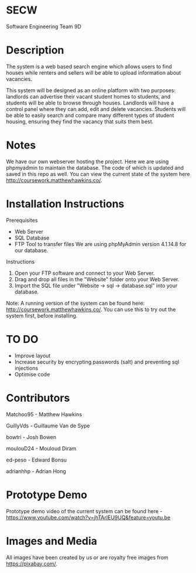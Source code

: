 # SECW
Software Engineering Team 9D

# Description
The system is a web based search engine which allows users to find houses while renters and sellers will be able to upload information about vacancies.

This system will be designed as an online platform with two purposes: landlords can advertise their vacant student homes to students, and students will be able to browse through houses. Landlords will have a control panel where they can add, edit and delete vacancies. Students will be able to easily search and compare many different types of student housing, ensuring they find the vacancy that suits them best.

# Notes
We have our own webserver hosting the project. Here we are using phpmyadmin to maintain the database. The code of which is updated and saved in this repo as well.
You can view the current state of the system here http://coursework.matthewhawkins.co/.

# Installation Instructions
Prerequisites
- Web Server
- SQL Database
- FTP Tool to transfer files
We are using phpMyAdmin version 4.1.14.8 for our database.

Instructions
1. Open your FTP software and connect to your Web Server.
2. Drag and drop all files in the "Website" folder onto your Web Server.
3. Import the SQL file under "Website -> sql -> database.sql" into your database.

Note: A running version of the system can be found here: http://coursework.matthewhawkins.co/. You can use this to try out the system first, before installing.

# TO DO
- Improve layout
- Increase security by encrypting passwords (salt) and preventing sql injections
- Optimise code

# Contributors

Matchoo95 - Matthew Hawkins

GuillyVds - Guillaume Van de Sype

bowtri - Josh Bowen

moulouD24 - Mouloud Diram

ed-peso - Edward Bonsu

adrianhhp - Adrian Hong

# Prototype Demo

Prototype demo video of the current system can be found here - https://www.youtube.com/watch?v=jhTArIEU9UQ&feature=youtu.be

# Images and Media

All images have been created by us or are royalty free images from https://pixabay.com/.
